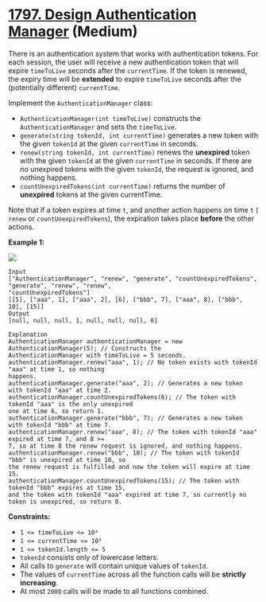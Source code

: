 # [1797. Design Authentication Manager][link] (Medium)

[link]: https://leetcode.com/problems/design-authentication-manager/

There is an authentication system that works with authentication tokens. For each session, the user
will receive a new authentication token that will expire `timeToLive` seconds after the
`currentTime`. If the token is renewed, the expiry time will be **extended** to expire `timeToLive`
seconds after the (potentially different) `currentTime`.

Implement the `AuthenticationManager` class:

- `AuthenticationManager(int timeToLive)` constructs the `AuthenticationManager` and sets the
`timeToLive`.
- `generate(string tokenId, int currentTime)` generates a new token with the given `tokenId` at the
given `currentTime` in seconds.
- `renew(string tokenId, int currentTime)` renews the **unexpired** token with the given `tokenId` at
the given `currentTime` in seconds. If there are no unexpired tokens with the given `tokenId`, the
request is ignored, and nothing happens.
- `countUnexpiredTokens(int currentTime)` returns the number of **unexpired** tokens at the given
currentTime.

Note that if a token expires at time `t`, and another action happens on time `t` ( `renew` or
`countUnexpiredTokens`), the expiration takes place **before** the other actions.

**Example 1:**

![](https://assets.leetcode.com/uploads/2021/02/25/copy-of-pc68_q2.png)

```
Input
["AuthenticationManager", "renew", "generate", "countUnexpiredTokens", "generate", "renew", "renew",
"countUnexpiredTokens"]
[[5], ["aaa", 1], ["aaa", 2], [6], ["bbb", 7], ["aaa", 8], ["bbb", 10], [15]]
Output
[null, null, null, 1, null, null, null, 0]

Explanation
AuthenticationManager authenticationManager = new AuthenticationManager(5); // Constructs the
AuthenticationManager with timeToLive = 5 seconds.
authenticationManager.renew("aaa", 1); // No token exists with tokenId "aaa" at time 1, so nothing
happens.
authenticationManager.generate("aaa", 2); // Generates a new token with tokenId "aaa" at time 2.
authenticationManager.countUnexpiredTokens(6); // The token with tokenId "aaa" is the only unexpired
one at time 6, so return 1.
authenticationManager.generate("bbb", 7); // Generates a new token with tokenId "bbb" at time 7.
authenticationManager.renew("aaa", 8); // The token with tokenId "aaa" expired at time 7, and 8 >=
7, so at time 8 the renew request is ignored, and nothing happens.
authenticationManager.renew("bbb", 10); // The token with tokenId "bbb" is unexpired at time 10, so
the renew request is fulfilled and now the token will expire at time 15.
authenticationManager.countUnexpiredTokens(15); // The token with tokenId "bbb" expires at time 15,
and the token with tokenId "aaa" expired at time 7, so currently no token is unexpired, so return 0.
```

**Constraints:**

- `1 <= timeToLive <= 10⁸`
- `1 <= currentTime <= 10⁸`
- `1 <= tokenId.length <= 5`
- `tokenId` consists only of lowercase letters.
- All calls to `generate` will contain unique values of `tokenId`.
- The values of `currentTime` across all the function calls will be **strictly increasing**.
- At most `2000` calls will be made to all functions combined.
